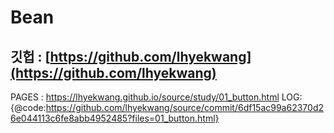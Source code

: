 # Bean

## 깃헙 : [https://github.com/lhyekwang](https://github.com/lhyekwang)

PAGES : https://lhyekwang.github.io/source/study/01_button.html
LOG: {@code:https://github.com/lhyekwang/source/commit/6df15ac99a62370d26e044113c6fe8abb4952485?files=01_button.html}

